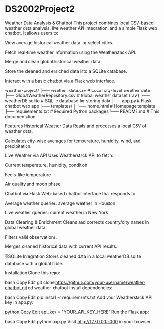 # DS2002Project2
Weather Data Analysis & Chatbot
This project combines local CSV-based weather data analysis, live weather API integration, and a simple Flask web chatbot. It allows users to:

View average historical weather data for select cities.

Fetch real-time weather information using the Weatherstack API.

Merge and clean global historical weather data.

Store the cleaned and enriched data into a SQLite database.

Interact with a basic chatbot via a Flask web interface.

weather-project/
├── weather_data.csv                # Local city-level weather data
├── GlobalWeatherRepository.csv     # Global weather dataset (raw)
├── weatherDB.sqlite                # SQLite database for storing data
├── app.py                          # Flask chatbot web app
├── templates/
│   └── home.html                   # Homepage template
├── requirements.txt                # Required Python packages
└── README.md                       # This documentation

Features
Historical Weather Data
Reads and processes a local CSV of weather data.

Calculates city-wise averages for temperature, humidity, wind, and precipitation.

Live Weather via API
Uses Weatherstack API to fetch:

Current temperature, humidity, condition

Feels-like temperature

Air quality and moon phase

Chatbot via Flask
Web-based chatbot interface that responds to:

Average weather queries: average weather in Houston

Live weather queries: current weather in New York

Data Cleaning & Enrichment
Cleans and corrects country/city names in global weather data.

Filters valid observations.

Merges cleaned historical data with current API results.

🗄SQLite Integration
Stores cleaned data in a local weatherDB.sqlite database with a global table.

Installation
Clone this repo:

bash
Copy
Edit
git clone https://github.com/your-username/weather-chatbot.git
cd weather-chatbot
Install dependencies:

bash
Copy
Edit
pip install -r requirements.txt
Add your Weatherstack API key in app.py:

python
Copy
Edit
api_key = "YOUR_API_KEY_HERE"
Run the Flask app:

bash
Copy
Edit
python app.py
Visit http://127.0.0.1:5000 in your browser.
